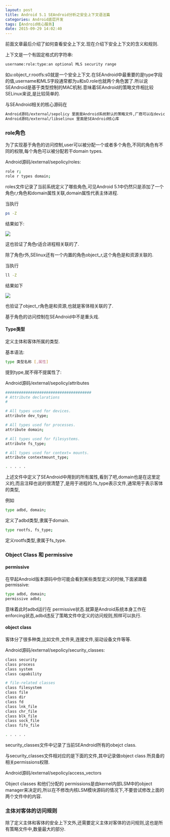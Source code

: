 ```yaml
---
layout: post
title: Android 5.1 SEAndroid分析之安全上下文语法篇
categories: Android底层开发
tags: [Android核心服务]
date: 2015-09-29 14:02:40
---
```


前面文章最后介绍了如何查看安全上下文.现在介绍下安全上下文的含义和规则.

上下文是一个有固定格式的字符串:

```bash
username:role:type:an optional MLS security range
```
如u:object_r:rootfs:s0就是一个安全上下文.在SEAndroid中最重要的是type字段的值,username和MLS字段通常都为u和s0.role也就两个角色罢了.所以说SEAndroid是基于类型控制的MAC机制.意味着SEAndroid的策略文件相比较SELinux来说,是比较简单的.

与SEAndroid相关的核心源码在

```bash
Android源码/external/sepolicy 里面是Android系统默认的策略文件,厂商可以在device目录中添加和覆盖策略文件
Android源码/external/libselinux 里面是SEAndroid核心库
```
<!--more-->

### role角色

为了实现基于角色的访问控制,user可以被分配一个或者多个角色,不同的角色有不同的权限,每个角色可以被分配若干domain types.

Android源码/external/sepolicy/roles:

```bash
role r;
role r types domain;  
```

roles文件记录了当前系统定义了哪些角色,可见Android 5.1中仍然只是添加了一个角色r,r角色和domain属性关联,domain属性代表主体进程.

当执行
```bash
ps -Z
```
结果如下:

![][1]

这也验证了角色r适合进程相关联的了.


除了角色r外,SElinux还有一个内置的角色object_r,这个角色是和资源关联的.

当执行
```bash
ll -Z
```
结果如下

![][2]

也验证了object_r角色是和资源,也就是客体相关联的了.

基于角色的访问控制在SEAndroid中不是重头戏.

#### Type类型

定义主体和客体所属的类型.

基本语法:

```bash
type 类型名称 [,属性]
```
提到type,就不得不提属性了:

Android源码/external/sepolicy/attributes

```bash
######################################
# Attribute declarations
#

# All types used for devices.
attribute dev_type;

# All types used for processes.
attribute domain;

# All types used for filesystems.
attribute fs_type;

# All types used for context= mounts.
attribute contextmount_type;

. . . . . 
```
上述文件中定义了SEAndroid中用到的所有属性,看到了吧,domain也是在这里定义的,而且注释也说的很清楚了,是用于进程的.fs_type表示文件,通常用于表示客体的类型,

例如

```bash
type adbd, domain;
```
定义了adbd类型,隶属于domain.

```bash
type rootfs, fs_type;
```
定义rootfs类型,隶属于fs_type.



### Object Class 和 permissive

#### permissive

在早起Android版本源码中你可能会看到某些类型定义的时候,下面紧跟着permissive:
```bash
type adbd, domain;
permissive adbd;
```
意味着此时adbd运行在 permissive状态.就算是Android系统本身工作在enforcing状态,adbd违反了策略文件中定义的访问规则,照样可以执行.

#### object class

客体分了很多种类,比如文件,文件夹,连接文件,驱动设备文件等等.

Android源码/external/sepolicy/security_classes:

```bash
class security
class process
class system
class capability

# file-related classes
class filesystem
class file
class dir
class fd
class lnk_file
class chr_file
class blk_file
class sock_file
class fifo_file

. . . . .
```
security_classes文件中记录了当前SEAndroid所有的obejct class.

与security_classes文件相对应的是下面的文件,其中记录做object class 所具备的相关permissions权限.

Android源码/external/sepolicy/access_vectors



Object classes 和他们分配的 permissions是由kernel内部LSM中的object manager来决定的,所以在不修改内核LSM模块源码的情况下,不要尝试修改上面的两个文件中的内容.

### 主体对客体的访问规则

除了定义主体和客体的安全上下文外,还需要定义主体对客体的访问规则,这也是所有策略文件中,数量最大的部分.






[1]: http://7xj6ce.com1.z0.glb.clouddn.com/Android-seandroid-1-7.png
[2]: http://7xj6ce.com1.z0.glb.clouddn.com/Android-seandroid-2-2.png






















